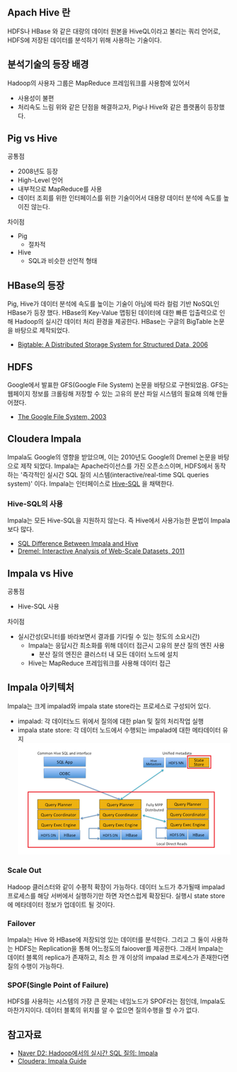 ## Apach Hive 란
HDFS나 HBase 와 같은 대량의 데이터 원본을 HiveQL이라고 불리는 쿼리 언어로, HDFS에 저장된 데이터를 분석하기 위해 사용하는 기술이다.

## 분석기술의 등장 배경
Hadoop의 사용자 그룹은 MapReduce 프레임워크를 사용함에 있어서 
 - 사용성이 불편
 - 처리속도 느림
위와 같은 단점을 해결하고자, Pig나 Hive와 같은 플랫폼이 등장했다. 

## Pig vs Hive
공통점
 - 2008년도 등장
 - High-Level 언어
 - 내부적으로 MapReduce를 사용
 - 데이터 조회를 위한 인터페이스를 위한 기술이어서 대용량 데이터 분석에 속도를 높이진 않는다.

차이점
 - Pig
    - 절차적
 - Hive
    - SQL과 비슷한 선언적 형태

## HBase의 등장
Pig, Hive가 데이터 분석에 속도를 높이는 기술이 아님에 따라 컬럼 기반 NoSQL인 HBase가 등장 했다. 
HBase의 Key-Value 맵핑된 데이터에 대한 빠른 입출력으로 인해 Hadoop의 실시간 데이터 처리 환경을 제공한다. HBase는 구글의 BigTable 논문을 바탕으로 제작되었다.

- [Bigtable: A Distributed Storage System for Structured Data, 2006](https://static.googleusercontent.com/media/research.google.com/ko//archive/bigtable-osdi06.pdf)

## HDFS
Google에서 발표한 GFS(Google File System) 논문을 바탕으로 구현되었음. GFS는 웹페이지 정보를 크롤링해 저장할 수 있는 고유의 분산 파일 시스템의 필요해 의해 만들어졌다. 

- [The Google File System, 2003](https://static.googleusercontent.com/media/research.google.com/ko//archive/gfs-sosp2003.pdf)

## Cloudera Impala
Impala도 Google의 영향을 받았으며, 이는 2010년도 Google의 Dremel 논문을 바탕으로 제작 되었다. 
Impala는 Apache라이선스를 가진 오픈소스이며, HDFS에서 동작하는 '즉각적인 실시간 SQL 질의 시스템(interactive/real-time SQL queries system)' 이다.
Impala는 인터페이스로 [Hive-SQL](https://cwiki.apache.org/confluence/display/Hive/LanguageManual) 을 채택한다.

### Hive-SQL의 사용
Impala는 모든 Hive-SQL을 지원하지 않는다. 즉 Hive에서 사용가능한 문법이 Impala보다 많다.

- [SQL Difference Between Impala and Hive](https://www.cloudera.com/documentation/enterprise/5-5-x/topics/impala_langref_unsupported.html)
- [Dremel: Interactive Analysis of Web-Scale Datasets, 2011](https://static.googleusercontent.com/media/research.google.com/ko//pubs/archive/37217.pdf)


## Impala vs Hive
공통점
 - Hive-SQL 사용

차이점
 - 실시간성(모니터를 바라보면서 결과를 기다릴 수 있는 정도의 소요시간)
    - Impala는 응답시간 최소화를 위해 데이터 접근시 고유의 분산 질의 엔진 사용
        - 분산 질의 엔진은 클러스터 내 모든 데이터 노드에 설치
    - Hive는 MapReduce 프레임워크를 사용해 데이터 접근

## Impala 아키텍처
Impala는 크게 impalad와 impala state store라는 프로세스로 구성되어 있다.
 - impalad: 각 데이터노드 위에서 질의에 대한 plan 및 질의 처리작업 실행
 - impala state store: 각 데이터 노드에서 수행되는 impalad에 대한 메타데이터 유지
![Impala high-level architecture](../../img/BigData/Impala_HighLevel_Architecture.png)

### Scale Out
Hadoop 클러스터와 같이 수평적 확장이 가능하다. 데이터 노드가 추가될때 impalad 프로세스를 해당 서버에서 실행하기만 하면 자연스럽게 확장된다. 실행시 state store에 메타데이터 정보가 업데이트 될 것이다. 

### Failover
Impala는 Hive 와 HBase에 저장되엉 있는 데이터를 분석한다. 그리고 그 둘이 사용하는 HDFS는 Replication을 통해 어느정도의 faioover를 제공한다. 그래서 Impala는 데이터 블록의 replica가 존재하고, 최소 한 개 이상의 impalad 프로세스가 존재한다면 질의 수행이 가능하다.

### SPOF(Single Point of Failure)
HDFS를 사용하는 시스템의 가장 큰 문제는 네임노드가 SPOF라는 점인데, Impala도 마찬가지이다. 
데이터 블록의 위치를 알 수 없으면 질의수행을 할 수가 없다. 


## 참고자료
- [Naver D2: Hadoop에서의 실시간 SQL 질의: Impala](http://d2.naver.com/helloworld/246342)
- [Cloudera: Impala Guide](https://www.cloudera.com/documentation/enterprise/5-5-x/topics/impala.html)